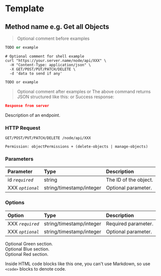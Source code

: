 # Template

## Method name e.g. Get all Objects

> Optional comment before examples

```python
TODO or example
```

```shell
# Optional comment for shell example
curl "https://your.server.name/node/api/XXX" \
  -H "Content-Type: application/json" \
  -X GET/POST/PUT/PATCH/DELETE \
  -d 'data to send if any'
```

```javascript
TODO or example
```

> Optional comment after examples
> or The above command returns JSON structured like this:
> or Success response:

```json
Response from server
```

Description of an endpoint.

### HTTP Request

`GET/POST/PUT/PATCH/DELETE /node/api/XXX`

`Permission: objectPermissions + (delete-objects | manage-objects)`

### Parameters

Parameter | Type | Description
:-------- | :--- | :----------
id *`required`* | string | The ID of the object.
XXX *`optional`* | string/timestamp/integer | Optional parameter.

### Options

Option | Type | Description
:----- | :--- | :----------
XXX *`required`* | string/timestamp/integer | Required parameter.
XXX *`optional`* | string/timestamp/integer | Optional parameter.


<aside class="success">
Optional Green section.
</aside>

<aside class="notice">
Optional Blue section.
</aside>

<aside class="warning">
Optional Red section.

Inside HTML code blocks like this one, you can't use Markdown, so use <code>&lt;code&gt;</code> blocks to denote code.
</aside>
